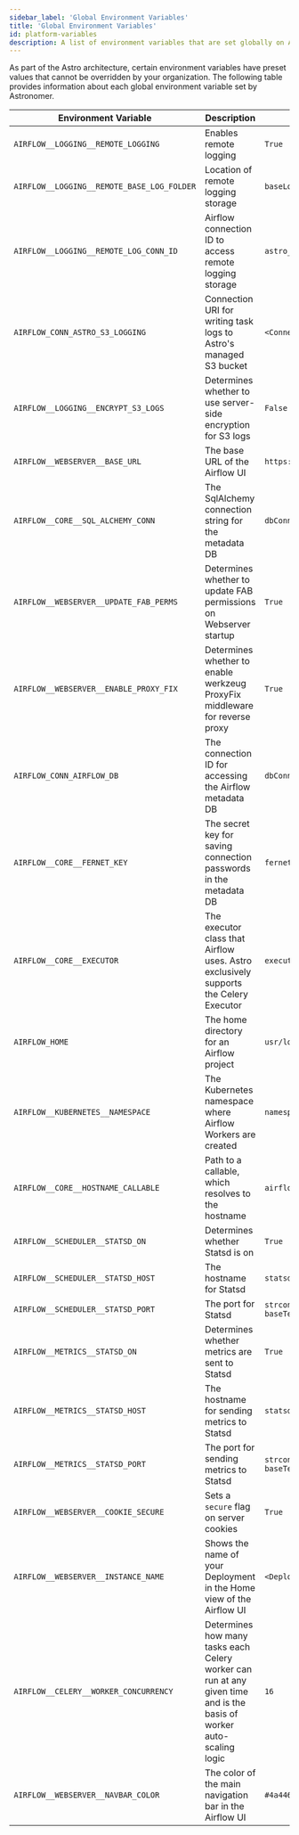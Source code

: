 ```yaml
---
sidebar_label: 'Global Environment Variables'
title: 'Global Environment Variables'
id: platform-variables
description: A list of environment variables that are set globally on Astro and cannot be modified.
---
```


As part of the Astro architecture, certain environment variables have preset values that cannot be overridden by your organization. The following table provides information about each global environment variable set by Astronomer.

|Environment Variable | Description | Value |
|---------------------|-------|------------|
| `AIRFLOW__LOGGING__REMOTE_LOGGING`| Enables remote logging | `True` |
| `AIRFLOW__LOGGING__REMOTE_BASE_LOG_FOLDER`| Location of remote logging storage | `baseLogFolder`|
| `AIRFLOW__LOGGING__REMOTE_LOG_CONN_ID` | Airflow connection ID to access remote logging storage   | `astro_s3_logging` |
| `AIRFLOW_CONN_ASTRO_S3_LOGGING` | Connection URI for writing task logs to Astro's managed S3 bucket | `<Connection URI>`|
| `AIRFLOW__LOGGING__ENCRYPT_S3_LOGS` | Determines whether to use server-side encryption for S3 logs | `False` |
| `AIRFLOW__WEBSERVER__BASE_URL` | The base URL of the Airflow UI  | `https://${fullIngressHostname}`|
|`AIRFLOW__CORE__SQL_ALCHEMY_CONN`| The SqlAlchemy connection string for the metadata DB | `dbConnSecret` |
|`AIRFLOW__WEBSERVER__UPDATE_FAB_PERMS`| Determines whether to update FAB permissions on Webserver startup | `True`|
| `AIRFLOW__WEBSERVER__ENABLE_PROXY_FIX` | Determines whether to enable werkzeug ProxyFix middleware for reverse proxy | `True` |
| `AIRFLOW_CONN_AIRFLOW_DB` | The connection ID for accessing the Airflow metadata DB  | `dbConnSecret` |
| `AIRFLOW__CORE__FERNET_KEY` |The secret key for saving connection passwords in the metadata DB | `fernetKeySecret` |
| `AIRFLOW__CORE__EXECUTOR`  | The executor class that Airflow uses. Astro exclusively supports the Celery Executor | `executor` |
| `AIRFLOW_HOME`  | The home directory for an Airflow project | `usr/local/airflow` |
| `AIRFLOW__KUBERNETES__NAMESPACE`| The Kubernetes namespace where Airflow Workers are created | `namespace` |
| `AIRFLOW__CORE__HOSTNAME_CALLABLE` | Path to a callable, which resolves to the hostname | `airflow.utils.net.get_host_ip_address`|
| `AIRFLOW__SCHEDULER__STATSD_ON` | Determines whether Statsd is on | `True` |
| `AIRFLOW__SCHEDULER__STATSD_HOST` |The hostname for Statsd | `statsd.Hostname`|
| `AIRFLOW__SCHEDULER__STATSD_PORT` | The port for Statsd | `strconv.FormatInt(int64(statsd.IngestPort), baseTen)` |
| `AIRFLOW__METRICS__STATSD_ON` | Determines whether metrics are sent to Statsd | `True` |
| `AIRFLOW__METRICS__STATSD_HOST` | The hostname for sending metrics to Statsd | `statsd.Hostname`|
| `AIRFLOW__METRICS__STATSD_PORT` | The port for sending metrics to Statsd | `strconv.FormatInt(int64(statsd.IngestPort), baseTen)` |
| `AIRFLOW__WEBSERVER__COOKIE_SECURE` | Sets a `secure` flag on server cookies | `True` |
| `AIRFLOW__WEBSERVER__INSTANCE_NAME` | Shows the name of your Deployment in the Home view of the Airflow UI | `<Deployment-Name>` |
| `AIRFLOW__CELERY__WORKER_CONCURRENCY` | Determines how many tasks each Celery worker can run at any given time and is the basis of worker auto-scaling logic | `16` |
| `AIRFLOW__WEBSERVER__NAVBAR_COLOR` | The color of the main navigation bar in the Airflow UI | `#4a4466` |
